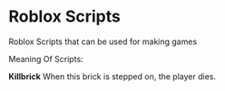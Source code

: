 # Roblox Scripts

Roblox Scripts that can be used for making games


Meaning Of Scripts:

**Killbrick** When this brick is stepped on, the player dies.
